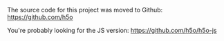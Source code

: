 The source code for this project was moved to Github: https://github.com/h5o

You're probably looking for the JS version: https://github.com/h5o/h5o-js